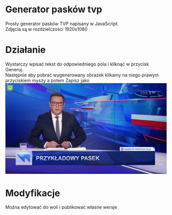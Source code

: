 # Generator pasków tvp
Prosty generator pasków TVP napisany w JavaScript. <br /> Zdjęcia są w rozdzielczości 1920x1080
# Działanie
Wystarczy wpisać tekst do odpowiedniego pola i kliknąć w przycisk Generuj. <br />
Następnie aby pobrać wygenerowany obrazek klikamy na niego prawym przyciskiem myszy a potem Zapisz jako
![alt text](https://github.com/farystank/generator-paskow-tvp/blob/main/przyk%C5%82adowy%20pasek.png)
# Modyfikacje
Można edytować do woli i publikować własne wersje
